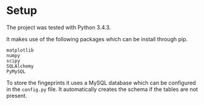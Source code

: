 # Setup

The project was tested with Python 3.4.3.

It makes use of the following packages which can be install through pip. 

```
matplotlib
numpy
scipy
SQLAlchemy
PyMySQL
```

To store the fingeprints it uses a MySQL database which can be configured in the ```config.py``` file. It automatically creates the schema if the tables are not present. 
